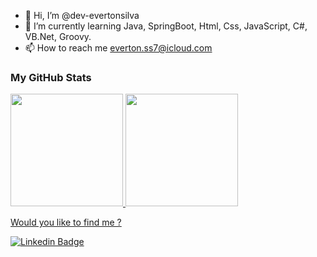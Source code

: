 - 👋 Hi, I’m @dev-evertonsilva
- 🌱 I’m currently learning Java, SpringBoot, Html, Css, JavaScript, C#, VB.Net, Groovy.
- 📫 How to reach me everton.ss7@icloud.com


### My GitHub Stats


<div>
  <a href="https://github.com/dev-evertonsilva">
  <img height="180em" src="https://github-readme-stats.vercel.app/api?username=dev-evertonsilva&show_icons=true&theme=dracula&include_all_commits=true&count_private=true"/>
  <img height="180em" src="https://github-readme-stats.vercel.app/api/top-langs/?username=dev-evertonsilva&layout=compact&langs_count=16&theme=dracula"/>
</div>

  
  
  Would you like to find me ?

  
[![Linkedin Badge](https://img.shields.io/badge/-LinkedIn-blue?style=flat-square&logo=Linkedin&logoColor=white&link=https://www.linkedin.com/in/evlsilva/)](https://www.linkedin.com/in/evlsilva/)
